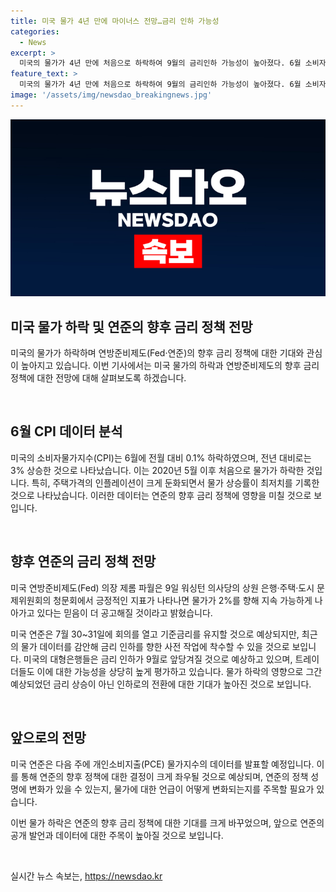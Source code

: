 ```yaml
---
title: 미국 물가 4년 만에 마이너스 전망…금리 인하 가능성
categories:
  - News
excerpt: >
  미국의 물가가 4년 만에 처음으로 하락하여 9월의 금리인하 가능성이 높아졌다. 6월 소비자물가지수(CPI)는 전월 대비 0.1% 하락하면서 2020년 5월 이후 처음으로 하락했고, 전년 대비로는 3% 상승했다. 이로 인해 9월의 금리인하 가능성은 약 90%로 상향 조정되었으며, 연준의 다음 정책 회의는 9월 중순에 열릴 예정이다. 제롬 파월 의장은 15일 워싱턴 이코노믹 클럽에서 연설을 통해 최근 인플레이션을 공유할 예정이다. 전망가들은 연준의 7월 회의에서 금리인하 가능성에 주목하며, 6월 CPI 데이터가 이를 뒷받침한다고 평가하고 있다.
feature_text: >
  미국의 물가가 4년 만에 처음으로 하락하여 9월의 금리인하 가능성이 높아졌다. 6월 소비자물가지수(CPI)는 전월 대비 0.1% 하락하면서 2020년 5월 이후 처음으로 하락했고, 전년 대비로는 3% 상승했다. 이로 인해 9월의 금리인하 가능성은 약 90%로 상향 조정되었으며, 연준의 다음 정책 회의는 9월 중순에 열릴 예정이다. 제롬 파월 의장은 15일 워싱턴 이코노믹 클럽에서 연설을 통해 최근 인플레이션을 공유할 예정이다. 전망가들은 연준의 7월 회의에서 금리인하 가능성에 주목하며, 6월 CPI 데이터가 이를 뒷받침한다고 평가하고 있다.
image: '/assets/img/newsdao_breakingnews.jpg'
---
```


<p><img src="/assets/img/newsdao_breakingnews.jpg" alt="koreaapp 속보" /></p>

<h2 data-ke-size="size26">미국 물가 하락 및 연준의 향후 금리 정책 전망</h2>

<p>미국의 물가가 하락하며 연방준비제도(Fed·연준)의 향후 금리 정책에 대한 기대와 관심이 높아지고 있습니다. 이번 기사에서는 미국 물가의 하락과 연방준비제도의 향후 금리 정책에 대한 전망에 대해 살펴보도록 하겠습니다.</p>

<p data-ke-size="size16">&nbsp;</p>

<h2 data-ke-size="size24">6월 CPI 데이터 분석</h2>

<p>미국의 소비자물가지수(CPI)는 6월에 전월 대비 0.1% 하락하였으며, 전년 대비로는 3% 상승한 것으로 나타났습니다. 이는 2020년 5월 이후 처음으로 물가가 하락한 것입니다. 특히, 주택가격의 인플레이션이 크게 둔화되면서 물가 상승률이 최저치를 기록한 것으로 나타났습니다. 이러한 데이터는 연준의 향후 금리 정책에 영향을 미칠 것으로 보입니다.</p>

<p data-ke-size="size16">&nbsp;</p>

<h2 data-ke-size="size24">향후 연준의 금리 정책 전망</h2>

<p data-ke-size="size16">미국 연방준비제도(Fed) 의장 제롬 파월은 9일 워싱턴 의사당의 상원 은행·주택·도시 문제위원회의 청문회에서 긍정적인 지표가 나타나면 물가가 2%를 향해 지속 가능하게 나아가고 있다는 믿음이 더 공고해질 것이라고 밝혔습니다.</p>

<p>미국 연준은 7월 30~31일에 회의를 열고 기준금리를 유지할 것으로 예상되지만, 최근의 물가 데이터를 감안해 금리 인하를 향한 사전 작업에 착수할 수 있을 것으로 보입니다. 미국의 대형은행들은 금리 인하가 9월로 앞당겨질 것으로 예상하고 있으며, 트레이더들도 이에 대한 가능성을 상당히 높게 평가하고 있습니다. 물가 하락의 영향으로 그간 예상되었던 금리 상승이 아닌 인하로의 전환에 대한 기대가 높아진 것으로 보입니다.</p>

<p data-ke-size="size16">&nbsp;</p>

<h2 data-ke-size="size24">앞으로의 전망</h2>

<p>미국 연준은 다음 주에 개인소비지출(PCE) 물가지수의 데이터를 발표할 예정입니다. 이를 통해 연준의 향후 정책에 대한 결정이 크게 좌우될 것으로 예상되며, 연준의 정책 성명에 변화가 있을 수 있는지, 물가에 대한 언급이 어떻게 변화되는지를 주목할 필요가 있습니다.</p>

<p>이번 물가 하락은 연준의 향후 금리 정책에 대한 기대를 크게 바꾸었으며, 앞으로 연준의 공개 발언과 데이터에 대한 주목이 높아질 것으로 보입니다.</p>

<p data-ke-size="size16">&nbsp;</p>
실시간 뉴스 속보는, <a href="https://newsdao.kr" rel="dofollow">https://newsdao.kr</a>


